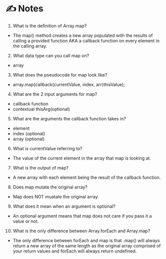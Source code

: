 # ✍️ Notes

1. What is the definition of Array.map?

- The map() method creates a new array populated with the results of calling a provided function AKA a callback function on every element in the calling array. 

2. What data type can you call map on?

- array

3. What does the pseudocode for map look like?

- array.map(callback(currentValue, index, arr)thisValue);

4. What are the 2 input arguments for map?

- callback function
- contextual thisArg(optional)

5. What are the arguments the callback function takes in?

- element
- index (optional)
- array (optional)
    
6. What is currentValue referring to?

- The value of the current element in the array that map is looking at. 

7. What is the output of map?

- A new array with each element being the result of the callback function. 

8. Does map mutate the original array?

- Map does NOT muatate the original array. 

9. What does it mean when an argument is optional?

- An optional argument means that map does not care if you pass it a value or not. 

10. What is the only difference between Array.forEach and Array.map?

- The only difference between forEach and map is that .map() will always return a new array of the same length as the original array comprised of your return values and forEach will always return undefined.
    
